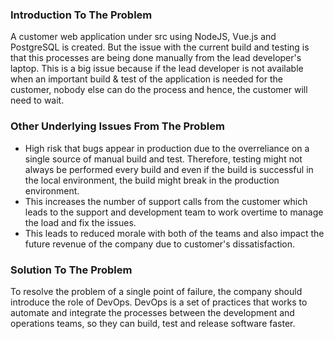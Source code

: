 ### Introduction To The Problem
A customer web application under src using NodeJS, Vue.js and PostgreSQL is created. But the issue with the current build and testing is that this processes are being done manually from the lead developer's laptop. This is a big issue because if the lead developer is not available when an important build & test of the application is needed for the customer, nobody else can do the process and hence, the customer will need to wait.

### Other Underlying Issues From The Problem
- High risk that bugs appear in production due to the overreliance on a single source of manual build and test. Therefore, testing might not always be performed every build and even if the build is successful in the local environment, the build might break in the production environment.
- This increases the number of support calls from the customer which leads to the support and development team to work overtime to manage the load and fix the issues.
- This leads to reduced morale with both of the teams and also impact the future revenue of the company due to customer's dissatisfaction.

### Solution To The Problem
To resolve the problem of a single point of failure, the company should introduce the role of DevOps. DevOps is a set of practices that works to automate and integrate the processes between the development and operations teams, so they can build, test and release software faster.